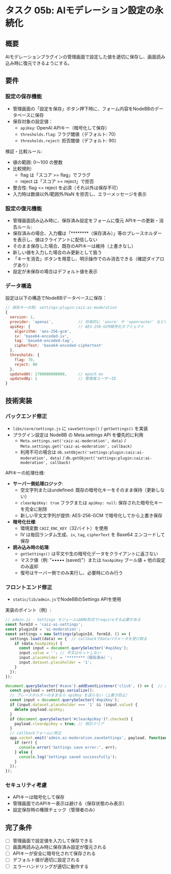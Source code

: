 # タスク 05b: AIモデレーション設定の永続化

## 概要
AIモデレーションプラグインの管理画面で設定した値を適切に保存し、画面読み込み時に復元できるようにする。

## 要件

### 設定の保存機能
- 管理画面の「設定を保存」ボタン押下時に、フォーム内容をNodeBBのデータベースに保存
- 保存対象の設定値：
  - `apiKey`: OpenAI APIキー（暗号化して保存）
  - `thresholds.flag`: フラグ閾値（デフォルト: 70）
  - `thresholds.reject`: 拒否閾値（デフォルト: 90）

検証・比較ルール:
- 値の範囲: 0〜100 の整数
- 比較規則:
  - flag は「スコア >= flag」でフラグ
  - reject は「スコア >= reject」で拒否
- 整合性: flag <= reject を必須（それ以外は保存不可）
- 入力時は数値以外/範囲外/NaN を拒否し、エラーメッセージを表示

### 設定の復元機能
- 管理画面読み込み時に、保存済み設定をフォームに復元
APIキーの更新・消去ルール:
- 保存済みの場合、入力欄は「********（保存済み）」等のプレースホルダーを表示し、値はクライアントに配信しない
- そのまま保存した場合、既存のAPIキーは維持（上書きなし）
- 新しい値を入力した場合のみ更新として扱う
- 「キーを消去」ボタンを用意し、明示操作でのみ消去できる（確認ダイアログあり）
- 設定が未保存の場合はデフォルト値を表示

### データ構造
設定は以下の構造でNodeBBデータベースに保存：

```javascript
// 保存キーの例: settings:plugin:caiz:ai-moderation
{
  version: 1,
  provider: 'openai',           // 将来的に 'azure' や 'openrouter' などを拡張可能
  apiKey: {                     // AES-256-GCM暗号化オブジェクト
    algorithm: 'aes-256-gcm',
    iv: 'base64-encoded-iv',
    tag: 'base64-encoded-tag',
    cipherText: 'base64-encoded-ciphertext'
  },
  thresholds: {
    flag: 70,
    reject: 90
  },
  updatedAt: 1700000000000,     // epoch ms
  updatedBy: 1                  // 管理者ユーザーID
}
```

## 技術実装

### バックエンド修正
- `libs/core/settings.js` に `saveSettings()` / `getSettings()` を実装
- プラグイン設定は NodeBB の Meta.settings API を優先的に利用
  - `Meta.settings.set('caiz-ai-moderation', data)` / `Meta.settings.get('caiz-ai-moderation', callback)`
  - 利用不可の場合は `db.setObject('settings:plugin:caiz:ai-moderation', data)` / `db.getObject('settings:plugin:caiz:ai-moderation', callback)`

APIキーの処理仕様:
- **サーバー側処理ロジック**:
  - 空文字列またはundefined: 既存の暗号化キーをそのまま保持（更新しない）
  - `clearApiKey: true` フラグまたは `apiKey: null`: 保存された暗号化キーを完全に削除
  - 新しい平文文字列が提供: AES-256-GCM で暗号化してから上書き保存
- **暗号化仕様**: 
  - 環境変数 `CAIZ_ENC_KEY`（32バイト）を使用
  - IV は毎回ランダム生成、`iv`, `tag`, `cipherText` を Base64 エンコードして保存
- **読み込み時の処理**:
  - `getSettings()` は平文や生の暗号化データをクライアントに返さない
  - マスク値（例: "••••• (saved)"）または `hasApiKey` ブール値 + 他の設定のみ返却
  - 復号はサーバー側でのみ実行し、必要時にのみ行う

### フロントエンド修正
- `static/lib/admin.js`でNodeBBのSettings APIを使用

実装のポイント（例）:
```javascript
// admin.js - Settings モジュールはAMD形式でrequireする必要がある
const formId = 'caiz-ai-settings';
const pluginId = 'ai-moderation';
const settings = new Settings(pluginId, formId, () => {
  settings.load((data) => {  // callbackでdataパラメータを受け取る
    if (data.hasApiKey) {
      const input = document.querySelector('#apiKey');
      input.value = ''; // 平文はセットしない
      input.placeholder = '********（保存済み）';
      input.dataset.placeholder = '1';
    }
  });
});

document.querySelector('#save').addEventListener('click', () => {  // async削除
  const payload = settings.serialize();
  // プレースホルダーのままなら apiKey を送らない（上書き防止）
  const input = document.querySelector('#apiKey');
  if (input.dataset.placeholder === '1' && !input.value) {
    delete payload.apiKey;
  }
  if (document.querySelector('#clearApiKey')?.checked) {
    payload.clearApiKey = true; // 明示クリア
  }
  // callbackフォームに修正
  app.socket.emit('admin.ai-moderation.saveSettings', payload, function(err, res) {
    if (err) {
      console.error('Settings save error:', err);
    } else {
      console.log('Settings saved successfully');
    }
  });
});
```

### セキュリティ考慮
- APIキーは暗号化して保存
- 管理画面でのAPIキー表示は避ける（保存状態のみ表示）
- 設定保存時の権限チェック（管理者のみ）

## 完了条件
- [ ] 管理画面で設定値を入力して保存できる
- [ ] 画面再読み込み時に保存済み設定が復元される
- [ ] APIキーが安全に暗号化されて保存される
- [ ] デフォルト値が適切に設定される
- [ ] エラーハンドリングが適切に動作する